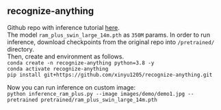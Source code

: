 ## recognize-anything
Github repo with inference tutorial [here](https://github.com/xinyu1205/recognize-anything?tab=readme-ov-file).  
The model `ram_plus_swin_large_14m.pth` as `350M` params. 
In order to run inference, download checkpoints from the original repo into `/pretrained/` directory.  
Then, create and environment as follows.  
`conda create -n recognize-anything python=3.8 -y`  
`conda activate recognize-anything`  
`pip install git+https://github.com/xinyu1205/recognize-anything.git`

Now you can run inference on custom image:  
`python inference_ram_plus.py --image images/demo/demo1.jpg --pretrained pretrained/ram_plus_swin_large_14m.pth`